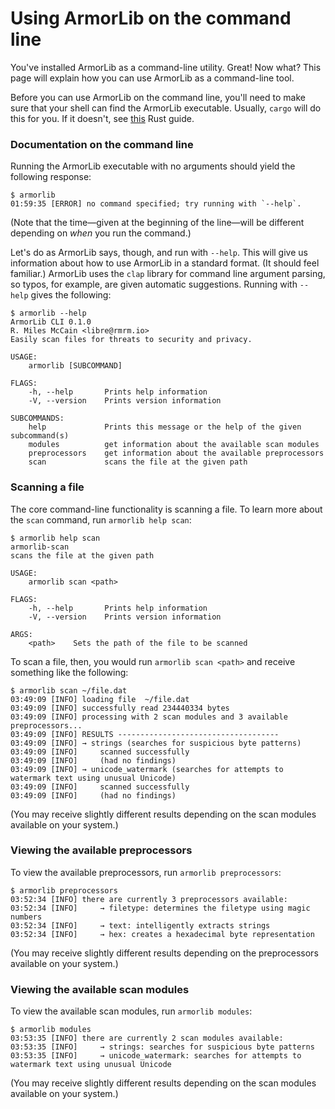 # Using ArmorLib on the command line
You've installed ArmorLib as a command-line utility. Great! Now what? This page will explain how you can use ArmorLib as a command-line tool.

Before you can use ArmorLib on the command line, you'll need to make sure that your shell can find the ArmorLib executable. Usually, `cargo` will do this for you. If it doesn't, see [this](https://doc.rust-lang.org/book/second-edition/ch14-04-installing-binaries.html) Rust guide.

### Documentation on the command line
Running the ArmorLib executable with no arguments should yield the following response:

```
$ armorlib
01:59:35 [ERROR] no command specified; try running with `--help`.
```

(Note that the time—given at the beginning of the line—will be different depending on _when_ you run the command.)

Let's do as ArmorLib says, though, and run with `--help`. This will give us information about how to use ArmorLib in a standard format. (It should feel familiar.) ArmorLib uses the `clap` library for command line argument parsing, so typos, for example, are given automatic suggestions. Running with `--help` gives the following:

```
$ armorlib --help
ArmorLib CLI 0.1.0
R. Miles McCain <libre@rmrm.io>
Easily scan files for threats to security and privacy.

USAGE:
    armorlib [SUBCOMMAND]

FLAGS:
    -h, --help       Prints help information
    -V, --version    Prints version information

SUBCOMMANDS:
    help             Prints this message or the help of the given subcommand(s)
    modules          get information about the available scan modules
    preprocessors    get information about the available preprocessors
    scan             scans the file at the given path
```

### Scanning a file
The core command-line functionality is scanning a file. To learn more about the `scan` command, run `armorlib help scan`:

```
$ armorlib help scan
armorlib-scan
scans the file at the given path

USAGE:
    armorlib scan <path>

FLAGS:
    -h, --help       Prints help information
    -V, --version    Prints version information

ARGS:
    <path>    Sets the path of the file to be scanned
```

To scan a file, then, you would run `armorlib scan <path>` and receive something like the following:

```
$ armorlib scan ~/file.dat
03:49:09 [INFO] loading file  ~/file.dat
03:49:09 [INFO] successfully read 234440334 bytes
03:49:09 [INFO] processing with 2 scan modules and 3 available preprocessors...
03:49:09 [INFO] RESULTS ------------------------------------
03:49:09 [INFO] → strings (searches for suspicious byte patterns)
03:49:09 [INFO]     scanned successfully
03:49:09 [INFO]     (had no findings)
03:49:09 [INFO] → unicode_watermark (searches for attempts to watermark text using unusual Unicode)
03:49:09 [INFO]     scanned successfully
03:49:09 [INFO]     (had no findings)
```

(You may receive slightly different results depending on the scan modules available on your system.)

### Viewing the available preprocessors
To view the available preprocessors, run `armorlib preprocessors`:

```
$ armorlib preprocessors
03:52:34 [INFO] there are currently 3 preprocessors available:
03:52:34 [INFO]     → filetype: determines the filetype using magic numbers
03:52:34 [INFO]     → text: intelligently extracts strings
03:52:34 [INFO]     → hex: creates a hexadecimal byte representation
```

(You may receive slightly different results depending on the preprocessors available on your system.)

### Viewing the available scan modules
To view the available scan modules, run `armorlib modules`:

```
$ armorlib modules
03:53:35 [INFO] there are currently 2 scan modules available:
03:53:35 [INFO]     → strings: searches for suspicious byte patterns
03:53:35 [INFO]     → unicode_watermark: searches for attempts to watermark text using unusual Unicode
```

(You may receive slightly different results depending on the scan modules available on your system.)
